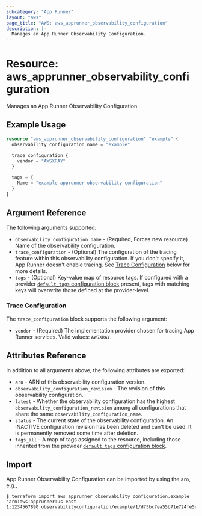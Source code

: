 ```yaml
---
subcategory: "App Runner"
layout: "aws"
page_title: "AWS: aws_apprunner_observability_configuration"
description: |-
  Manages an App Runner Observability Configuration.
---
```


# Resource: aws_apprunner_observability_configuration

Manages an App Runner Observability Configuration.

## Example Usage

```terraform
resource "aws_apprunner_observability_configuration" "example" {
  observability_configuration_name = "example"

  trace_configuration {
    vendor = "AWSXRAY"
  }

  tags = {
    Name = "example-apprunner-observability-configuration"
  }
}
```

## Argument Reference

The following arguments supported:

* `observability_configuration_name` - (Required, Forces new resource) Name of the observability configuration.
* `trace_configuration` - (Optional) The configuration of the tracing feature within this observability configuration. If you don't specify it, App Runner doesn't enable tracing. See [Trace Configuration](#trace-configuration) below for more details.
* `tags` - (Optional) Key-value map of resource tags. If configured with a provider [`default_tags` configuration block](/docs/providers/aws/index.html#default_tags-configuration-block) present, tags with matching keys will overwrite those defined at the provider-level.

### Trace Configuration

The `trace_configuration` block supports the following argument:

* `vendor` - (Required) The implementation provider chosen for tracing App Runner services. Valid values: `AWSXRAY`.

## Attributes Reference

In addition to all arguments above, the following attributes are exported:

* `arn` - ARN of this observability configuration version.
* `observability_configuration_revision` - The revision of this observability configuration.
* `latest` - Whether the observability configuration has the highest `observability_configuration_revision` among all configurations that share the same `observability_configuration_name`.
* `status` - The current state of the observability configuration. An INACTIVE configuration revision has been deleted and can't be used. It is permanently removed some time after deletion.
* `tags_all` - A map of tags assigned to the resource, including those inherited from the provider [`default_tags` configuration block](/docs/providers/aws/index.html#default_tags-configuration-block).

## Import

App Runner Observability Configuration can be imported by using the `arn`, e.g.,

```
$ terraform import aws_apprunner_observability_configuration.example "arn:aws:apprunner:us-east-1:1234567890:observabilityconfiguration/example/1/d75bc7ea55b71e724fe5c23452fe22a1
```
